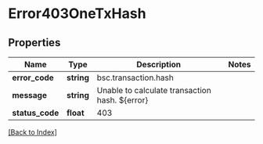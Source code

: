 # Error403OneTxHash

## Properties

Name | Type | Description | Notes
------------ | ------------- | ------------- | -------------
**error_code** | **string** | bsc.transaction.hash |
**message** | **string** | Unable to calculate transaction hash. ${error} |
**status_code** | **float** | 403 |

[[Back to Index]](../index.md)
